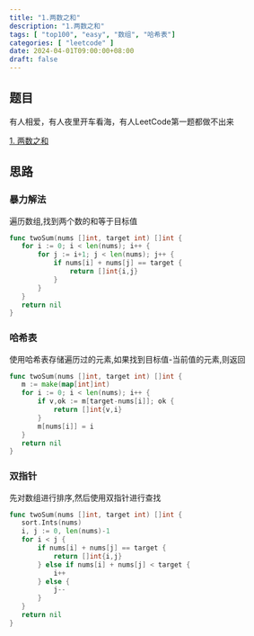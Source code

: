 ```yaml
---
title: "1.两数之和"
description: "1.两数之和"
tags: [ "top100", "easy", "数组", "哈希表"]
categories: [ "leetcode" ]
date: 2024-04-01T09:00:00+08:00
draft: false
---
```


## 题目 
有人相爱，有人夜里开车看海，有人LeetCode第一题都做不出来

[1. 两数之和](https://leetcode-cn.com/problems/two-sum/)


## 思路
### 暴力解法 
遍历数组,找到两个数的和等于目标值
```go
func twoSum(nums []int, target int) []int {
   for i := 0; i < len(nums); i++ {
       for j := i+1; j < len(nums); j++ {
           if nums[i] + nums[j] == target {
               return []int{i,j}
           }
       }
   }
   return nil
}
```
### 哈希表
使用哈希表存储遍历过的元素,如果找到目标值-当前值的元素,则返回
```go
func twoSum(nums []int, target int) []int {
   m := make(map[int]int)
   for i := 0; i < len(nums); i++ {
       if v,ok := m[target-nums[i]]; ok {
           return []int{v,i}
       }
       m[nums[i]] = i
   }
   return nil
}
```
### 双指针
先对数组进行排序,然后使用双指针进行查找
```go
func twoSum(nums []int, target int) []int {
   sort.Ints(nums)
   i, j := 0, len(nums)-1
   for i < j {
       if nums[i] + nums[j] == target {
           return []int{i,j}
       } else if nums[i] + nums[j] < target {
           i++
       } else {
           j--
       }
   }
   return nil
}
```